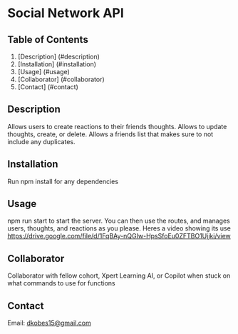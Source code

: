 # Social Network API

## Table of Contents
1. [Description] (#description)
2. [Installation] (#installation)
3. [Usage] (#usage)
4. [Collaborator] (#collaborator)
5. [Contact] (#contact)

## Description
Allows users to create reactions to their friends thoughts. Allows to update thoughts, create, or delete. Allows a friends list that makes sure to not include any duplicates.

## Installation
Run npm install for any dependencies

## Usage
npm run start to start the server. You can then use the routes, and manages users, thoughts, and reactions as you please.
Heres a video showing its use https://drive.google.com/file/d/1FqBAy-nQGIw-HpsSfoEu0ZFTBO1Ujjki/view

## Collaborator
Collaborator with fellow cohort, Xpert Learning AI, or Copilot when stuck on what commands to use for functions

## Contact
Email: dkobes15@gmail.com
